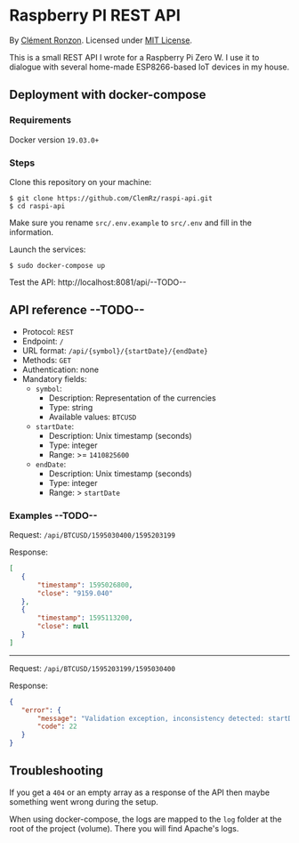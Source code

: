 # Raspberry PI REST API

By [Clément Ronzon](https://www.linkedin.com/in/clemrz/). Licensed under [MIT License](https://choosealicense.com/licenses/mit/).

This is a small REST API I wrote for a Raspberry Pi Zero W. I use it to dialogue with several home-made ESP8266-based IoT devices in my house.

## Deployment with docker-compose

### Requirements

Docker version `19.03.0+`

### Steps

Clone this repository on your machine:

```shell script
$ git clone https://github.com/ClemRz/raspi-api.git
$ cd raspi-api
```

Make sure you rename `src/.env.example` to `src/.env` and fill in the information.

Launch the services:

```shell script
$ sudo docker-compose up
```

Test the API: http://localhost:8081/api/--TODO--

## API reference --TODO--

 - Protocol: `REST`
 - Endpoint: `/`
 - URL format: `/api/{symbol}/{startDate}/{endDate}`
 - Methods: `GET`
 - Authentication: none
 - Mandatory fields:
   * `symbol`:
     + Description: Representation of the currencies
     + Type: string
     + Available values: `BTCUSD`
   * `startDate`:
     + Description: Unix timestamp (seconds)
     + Type: integer
     + Range: >= `1410825600`
   * `endDate`:
     + Description: Unix timestamp (seconds)
     + Type: integer
     + Range: > `startDate`
 
 ### Examples --TODO--
 
Request: `/api/BTCUSD/1595030400/1595203199`

Response: 
 ```json
[
    {
        "timestamp": 1595026800,
        "close": "9159.040"
    },
    {
        "timestamp": 1595113200,
        "close": null
    }
]
```
---
Request: `/api/BTCUSD/1595203199/1595030400`

Response: 
 ```json
{
    "error": {
        "message": "Validation exception, inconsistency detected: startDate is older than endDate",
        "code": 22
    }
}
```

## Troubleshooting

If you get a `404` or an empty array as a response of the API then maybe something went wrong during the setup.

When using docker-compose, the logs are mapped to the `log` folder at the root of the project (volume). There you will find Apache's logs.
